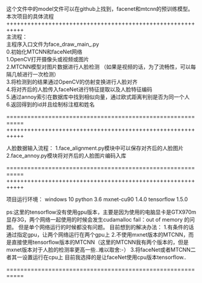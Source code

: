 这个文件中的model文件可以在github上找到，facenet和mtcnn的预训练模型。
本次项目的具体流程
+++++++++++++++++++++++++++++++++++++++++++++++++++++++++++
<br>
主流程：<br>
主程序入口文件为face_draw_main_.py<br>
0.初始化MTCNN和faceNet网络<br>
1.OpenCV打开摄像头或视频或图片<br>
2.MTCNN模型对图片数据进行人脸检测 （如果是视频的话，为了流畅性，可以每隔几帧进行一次检测）<br>
3.将检测到的结果通过OpenCV的仿射变换进行人脸对齐<br>
4.将对齐后的人脸传入faceNet进行特征提取以及人脸特征编码<br>
5.通过annoy索引在数据库中找到相似向量，通过欧式距离判别是否为同一个人<br>
6.返回得到的id并且绘制标注框和姓名

===========================================================
+++++++++++++++++++++++++++++++++++++++++++++++++++++++++++

人脸数据输入流程：
1.face_alignment.py模块中可以保存对齐后的人脸图片
2.face_annoy.py模块将对齐后的人脸图片编码入库

===========================================================
+++++++++++++++++++++++++++++++++++++++++++++++++++++++++++

项目运行环境：
windows 10
python 3.6
mxnet-cu90 1.4.0
tensorflow 1.5.0

ps:这里的tensorflow没有使用gpu版本，主要是因为使用的电脑显卡是GTX970m 显存3G，两个网络一起使用的时候会发生cudamalloc fail：out of memory 的问题。
但是单个网络运行的时候都没有问题。
目前想到的解决办法：
1.有条件的话通过指定gpu，让两个网络运行在两个gpu上
2.不使用mxnet版本的MTCNN，而是直接使用tensorflow版本的MTCNN（这里的MTCNN我有两个版本的，但是mxnet版本对于人脸的检测率更高一些..难以取舍:-）
3.将faceNet或者MTCNN二者其一设置运行在cpu上
目前我选择的是让faceNet使用cpu版本tensorflow..

===========================================================

